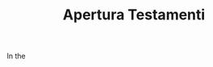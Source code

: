 ---
title: Apertura Testamenti
letter: A
permalink: "/definitions/apertura-testamenti.html"
body: In the
published_at: '2018-07-07'
layout: post
---